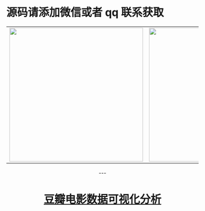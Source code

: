 # 源码请添加微信或者 qq 联系获取

<html>
    <div align="center">
        <table style="margin-left: auto; margin-right: auto; align:center" >
            <tr>
                    <td>
                        <img src="https://gitcode.net/k54kdk/result_display/-/raw/master/src/联系二维码/微信好友.jpg" height=350/>
                    </td>
                    <td>
                        <img src="https://gitcode.net/k54kdk/result_display/-/raw/master/src/联系二维码/QQ好友.jpg" height=350/>
                    </td>
            </tr>
        </table>
    <div>
</html>
---


# [豆瓣电影数据可视化分析](https://gitcode.net/k54kdk/result_display/-/blob/master/src/%E8%B1%86%E7%93%A3%E7%94%B5%E5%BD%B1%E6%95%B0%E6%8D%AE%E5%8F%AF%E8%A7%86%E5%8C%96%E5%88%86%E6%9E%90/readme.md)
